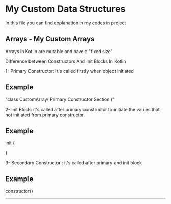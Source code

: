 # My Custom Data Structures


In this file you can find explanation in my codes in project

## Arrays - My Custom Arrays 
Arrays in Kotlin are mutable and have a "fixed size"


Difference between Constructors And Init Blocks In Kotlin 


1- Primary Constructor: It's called firstly when object initiated 
## Example 

"class CustomArray( Primary Constructor Section )"

2- Init Block: it's called after primary constructor to initiate the values that not initiated from primary constructor.

## Example
init {
 
}

3- Secondary Constructor : it's called after primary and init block

## Example 

constructor()



---------------------------------------------------------------------------



